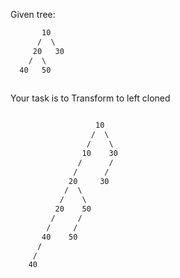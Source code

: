
Given tree:
```txt
       10
      /  \
     20   30
    /  \
  40   50
 
```



Your task is to Transform to left cloned 
```txt

		           10
		          /  \
		         /    \
		        10    30
		       /      /
			  /      / 
			 20     30
			/  \      
		   /    \
		  20    50
		 /     /
		/     / 
	   40    50
	  /
	 /
	40

```
